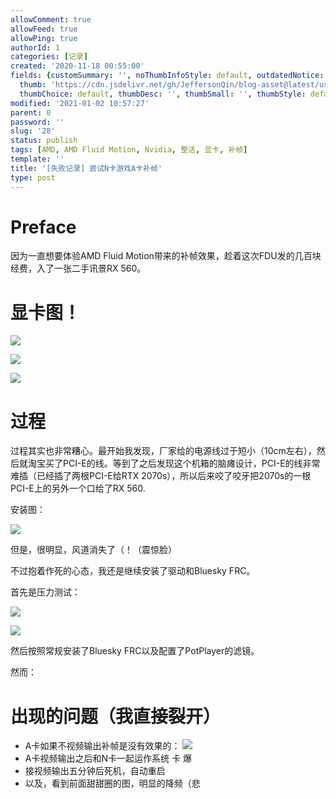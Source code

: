 ```yaml
---
allowComment: true
allowFeed: true
allowPing: true
authorId: 1
categories: [记录]
created: '2020-11-18 00:55:00'
fields: {customSummary: '', noThumbInfoStyle: default, outdatedNotice: 'no', reprint: standard,
  thumb: 'https://cdn.jsdelivr.net/gh/JeffersonQin/blog-asset@latest/usr/uploads/bg/39.png',
  thumbChoice: default, thumbDesc: '', thumbSmall: '', thumbStyle: default}
modified: '2021-01-02 10:57:27'
parent: 0
password: ''
slug: '28'
status: publish
tags: [AMD, AMD Fluid Motion, Nvidia, 整活, 显卡, 补帧]
template: ''
title: '[失败记录] 尝试N卡游戏A卡补帧'
type: post
---
```

# Preface

因为一直想要体验AMD Fluid Motion带来的补帧效果，趁着这次FDU发的几百块经费，入了一张二手讯景RX 560。

# 显卡图！

![](https://cdn.jsdelivr.net/gh/JeffersonQin/blog-asset@latest/usr/uploads/2020/11/02cc30f45219293bcf83d7d34a6e392.jpg)

![](https://cdn.jsdelivr.net/gh/JeffersonQin/blog-asset@latest/usr/uploads/2020/11/1605632442.jpg)

![](https://cdn.jsdelivr.net/gh/JeffersonQin/blog-asset@latest/usr/uploads/2020/11/1605632492.jpg)

# 过程

过程其实也非常糟心。最开始我发现，厂家给的电源线过于短小（10cm左右），然后就淘宝买了PCI-E的线。等到了之后发现这个机箱的脑瘫设计，PCI-E的线非常难插（已经插了两根PCI-E给RTX 2070s），所以后来咬了咬牙把2070s的一根PCI-E上的另外一个口给了RX 560.

安装图：

![](https://cdn.jsdelivr.net/gh/JeffersonQin/blog-asset@latest/usr/uploads/2020/11/1605632614.jpg)

但是，很明显，风道消失了（！（震惊脸）

不过抱着作死的心态，我还是继续安装了驱动和Bluesky FRC。

首先是压力测试：

![](https://cdn.jsdelivr.net/gh/JeffersonQin/blog-asset@latest/usr/uploads/2020/11/1605632674.jpg)

![](https://cdn.jsdelivr.net/gh/JeffersonQin/blog-asset@latest/usr/uploads/2020/11/1605632702.jpg)

然后按照常规安装了Bluesky FRC以及配置了PotPlayer的滤镜。

然而：

# 出现的问题（我直接裂开）

- A卡如果不视频输出补帧是没有效果的：
  ![](https://cdn.jsdelivr.net/gh/JeffersonQin/blog-asset@latest/usr/uploads/2020/11/1605632775.jpg)
- A卡视频输出之后和N卡一起运作系统 卡 爆
- 接视频输出五分钟后死机，自动重启
- 以及，看到前面甜甜圈的图，明显的降频（悲

